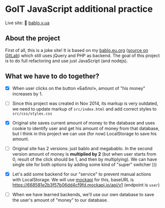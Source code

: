 # GoIT JavaScript additional practice

Live site: 🔗 [bablo.v.ua](https://bablo.v.ua)

## About the project

First of all, this is a joke site! It is based on my [bablo.eu.org](https://bablo.eu.org) ([source on GitLab](https://gitlab.com/reshet/bablo)) which still uses jQuery and PHP as backend. The goal of this project is to do full refactoring and use just JavaScript (and nodejs).


## What we have to do together?

* [x] When user clicks on the button «Бабло!», amount of "his money" increases by 1.

* [ ] Since this project was created in Nov 2014, its markup is very outdated, we need to update markup of `src/index.html` and add correct styles to `src/css/styles.css`

* [x] Original site saves current amount of money to the database and uses cookie to identify user and get his amount of money from that database, but I think in this project we can use (for now) LocalStorage to save his amount.

* [ ] Original site has 2 versions: just bablo and megabablo. In the second version amount of money is **multiplied by 2** (but when user starts from 0, result of the click should be 1, and then by multiplying). We can have single site for both options by adding some kind of "super" switcher )))

* [x] Let's add some backend for our "service" to prevent manual actions with LocalStorage. We will use [mockapi](https://mockapi.io) for this, baseURL is https://668581e2b3f57b06dd4cf9fd.mockapi.io/api/v1 (endpoint is `user`)

* [ ] When we have learned backends, we'll use our own database to save the user's amount of "money" to our database.
